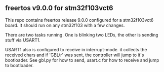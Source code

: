 ## freertos v9.0.0 for stm32f103vct6

This repo contains freertos release 9.0.0 configured for a stm32f103vct6 board.
It should run on any stm32f103 with a few changes.

There are two tasks running. One is blinking two LEDs, the other is sending 
stuff via USART1.

USART1 also is configured to receive in interrupt-mode. it collects the 
received chars and if 'GBL\r' was sent, the controller will jump to it's
bootloader.
See gbl.py for how to send, usart.c for how to receive and jump to bootloader.

